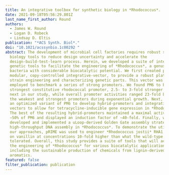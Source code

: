 ```yaml
---
title: An integrative toolbox for synthetic biology in *Rhodococcus*.
date: 2021-09-18T05:56:29.801Z
last_name_first_author: Round
authors:
  - James W. Round
  - Logan D. Robeck
  - Lindsay D. Eltis
publication: "*ACS Synth. Biol*."
doi: "10.1021/acssynbio.1c00292 "
abstract: The development of microbial cell factories requires robust synthetic
  biology tools to reduce design uncertainty and accelerate the
  design-build-test-learn process. Herein, we developed a suite of integrative
  genetic tools to facilitate the engineering of *Rhodococcus*, a genus of
  bacteria with considerable biocatalytic potential. We first created pRIME, a
  modular, copy-controlled integrative-vector, to provide a robust platform for
  strain engineering and characterizing genetic parts. This vector was then
  employed to benchmark a series of strong promoters. We found PM6 to be the
  strongest constitutive rhodococcal promoter, 2.5- to 3-fold stronger than the
  next in our study, while overall promoter activities ranged 23-fold between
  the weakest and strongest promoters during exponential growth. Next, we used
  an optimized variant of PM6 to develop hybrid-promoters and integrative
  vectors to allow for tetracycline-inducible gene expression in *Rhodococcus*.
  The best of the resulting hybrid-promoters maintained a maximal activity of
  ∼50% of PM6 and displayed an induction factor of ∼40-fold. Finally, we
  developed and implemented a uLoop-derived Golden Gate assembly strategy for
  high-throughput DNA assembly in *Rhodococcus*. To demonstrate the utility of
  our approaches, pRIME was used to engineer *Rhodococcus jostii* RHA1 to grow
  on vanillin at concentrations 10-fold higher than what the wild-type strain
  tolerated. Overall, this study provides a suite of tools that will accelerate
  the engineering of *Rhodococcus* for various biocatalytic applications,
  including the sustainable production of chemicals from lignin-derived
  aromatics.
featured: false
filter_publication: publication
---
```

